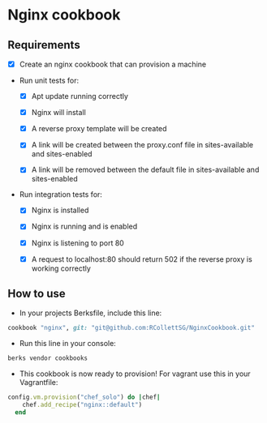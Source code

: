 # Nginx cookbook

## Requirements

- [x] Create an nginx cookbook that can provision a machine
- Run unit tests for:

  - [x] Apt update running correctly
  - [x] Nginx will install
  - [x] A reverse proxy template will be created
  - [x] A link will be created between the proxy.conf file in sites-available and sites-enabled
  - [x] A link will be removed between the default file in sites-available and sites-enabled



- Run integration tests for:

  - [x] Nginx is installed
  - [x] Nginx is running and is enabled
  - [x] Nginx is listening to port 80
  - [x] A request to localhost:80 should return 502 if the reverse proxy is working correctly


## How to use
- In your projects Berksfile, include this line:
```ruby
cookbook "nginx", git: "git@github.com:RCollettSG/NginxCookbook.git"
```
- Run this line in your console:
```bash
berks vendor cookbooks
```
- This cookbook is now ready to provision! For vagrant use this in your Vagrantfile:
```ruby
config.vm.provision("chef_solo") do |chef|
    chef.add_recipe("nginx::default")
  end
```

